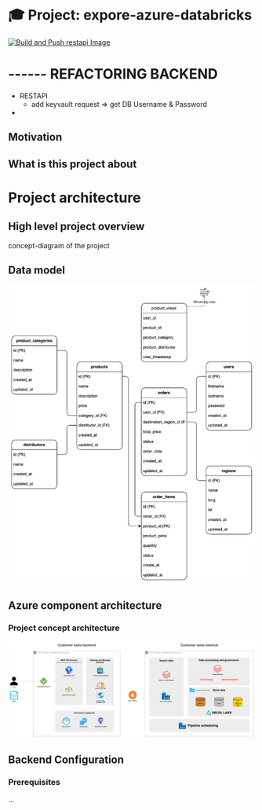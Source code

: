 # 🎓 Project: expore-azure-databricks

[![Build and Push restapi Image](https://github.com/enricogoerlitz/explore-azure-databricks/actions/workflows/build-push-image.restapi.yml/badge.svg)](https://github.com/enricogoerlitz/explore-azure-databricks/actions/workflows/build-push-image.restapi.yml)

# ------ REFACTORING BACKEND

- RESTAPI
    - add keyvault request => get DB Username & Password
- 


## Motivation

## What is this project about

# Project architecture

## High level project overview

concept-diagram of the project

## Data model

![Data Model](resources/architecture/datamodel-sales-v1.drawio.svg)

## Azure component architecture

### Project concept architecture


![Data Model](resources/architecture/concept-architecture-v1.drawio.svg)


## Backend Configuration

### Prerequisites
...